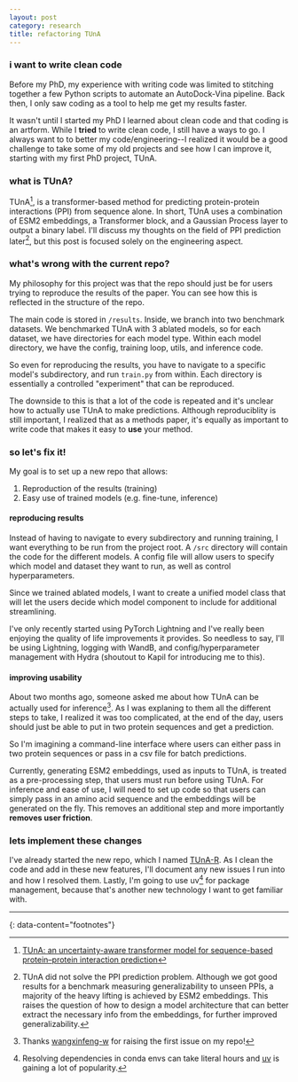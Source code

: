 ```yaml
---
layout: post
category: research
title: refactoring TUnA
---
```


### i want to write clean code
Before my PhD, my experience with writing code was limited to stitching together a few Python scripts to automate an AutoDock-Vina pipeline. Back then, I only saw coding as a tool to help me get my results faster.

It wasn't until I started my PhD I learned about clean code and that coding is an artform. While I **tried** to write clean code, I still have a ways to go. I always want to to better my code/engineering--I realized it would be a good challenge to take some of my old projects and see how I can improve it, starting with my first PhD project, TUnA.

### what is TUnA?
TUnA[^1], is a transformer-based method for predicting protein-protein interactions (PPI) from sequence alone. In short, TUnA uses a combination of ESM2 embeddings, a Transformer block, and a Gaussian Process layer to output a binary label. I'll discuss my thoughts on the field of PPI prediction later[^2], but this post is focused solely on the engineering aspect.

### what's wrong with the current repo?
My philosophy for this project was that the repo should just be for users trying to reproduce the results of the paper. You can see how this is reflected in the structure of the repo.

The main code is stored in `/results`. Inside, we branch into two benchmark datasets. We benchmarked TUnA with 3 ablated models, so for each dataset, we have directories for each model type. Within each model directory, we have the config, training loop, utils, and inference code.

So even for reproducing the results, you have to navigate to a specific model's subdirectory, and run `train.py` from within. Each directory is essentially a controlled "experiment" that can be reproduced.

The downside to this is that a lot of the code is repeated and it's unclear how to actually use TUnA to make predictions. Although reproduciblity is still important, I realized that as a methods paper, it's equally as important to write code that makes it easy to **use** your method.

### so let's fix it!
My goal is to set up a new repo that allows:
1. Reproduction of the results (training)
2. Easy use of trained models (e.g. fine-tune, inference)

#### reproducing results
Instead of having to navigate to every subdirectory and running training, I want everything to be run from the project root. A `/src` directory will contain the code for the different models. A config file will allow users to specify which model and dataset they want to run, as well as control hyperparameters. 

Since we trained ablated models, I want to create a unified model class that will let the users decide which model component to include for additional streamlining.

I've only recently started using PyTorch Lightning and I've really been enjoying the quality of life improvements it provides. So needless to say, I'll be using Lightning, logging with WandB, and config/hyperparameter management with Hydra (shoutout to Kapil for introducing me to this). 

#### improving usability
About two months ago, someone asked me about how TUnA can be actually used for inference[^3]. As I was explaning to them all the different steps to take, I realized it was too complicated, at the end of the day, users should just be able to put in two protein sequences and get a prediction. 

So I'm imagining a command-line interface where users can either pass in two protein sequences or pass in a csv file for batch predictions.

Currently, generating ESM2 embeddings, used as inputs to TUnA, is treated as a pre-processing step, that users must run before using TUnA. For inference and ease of use, I will need to set up code so that users can simply pass in an amino acid sequence and the embeddings will be generated on the fly. This removes an additional step and more importantly **removes user friction**.

### lets implement these changes
I've already started the new repo, which I named [TUnA-R](https://github.com/young-su-ko/TUnA-R). As I clean the code and add in these new features, I'll document any new issues I run into and how I resolved them. Lastly, I'm going to use uv[^4] for package management, because that's another new technology I want to get familiar with.

---
{: data-content="footnotes"}
[^1]: [TUnA: an uncertainty-aware transformer model for sequence-based protein–protein interaction prediction](https://academic.oup.com/bib/article/25/5/bbae359/7720609)
[^2]: TUnA did not solve the PPI prediction problem. Although we got good results for a benchmark measuring generalizability to unseen PPIs, a majority of the heavy lifting is achieved by ESM2 embeddings. This raises the question of how to design a model architecture that can better extract the necessary info from the embeddings, for further improved generalizability.
[^3]: Thanks [wangxinfeng-w](https://github.com/Wang-lab-UCSD/TUnA/issues/1) for raising the first issue on my repo!
[^4]: Resolving dependencies in conda envs can take literal hours and [uv](https://docs.astral.sh/uv/) is gaining a lot of popularity.